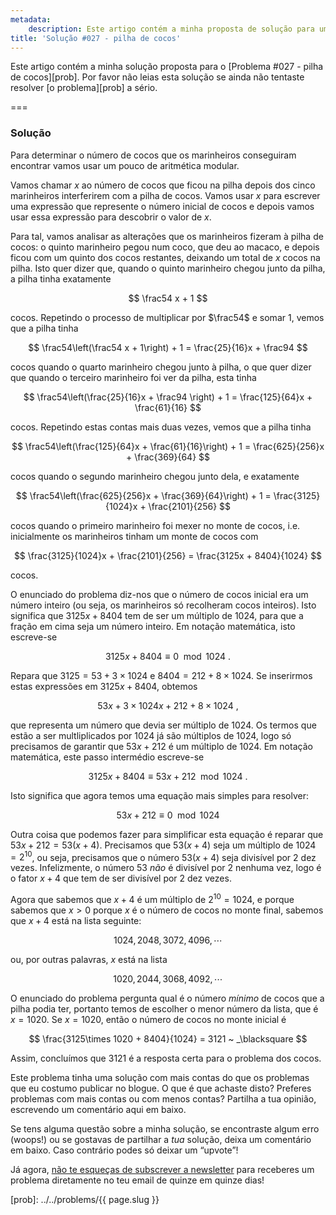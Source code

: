 ```yaml
---
metadata:
    description: Este artigo contém a minha proposta de solução para um dos problemas deste blogue.
title: 'Solução #027 - pilha de cocos'
---
```


Este artigo contém a minha solução proposta para o [Problema #027 - pilha de cocos][prob]. Por favor não leias esta solução se ainda não tentaste resolver [o problema][prob] a sério.

===

### Solução

Para determinar o número de cocos que os marinheiros conseguiram encontrar vamos
usar um pouco de aritmética modular.

Vamos chamar $x$ ao número de cocos que ficou na pilha depois dos cinco marinheiros
interferirem com a pilha de cocos.
Vamos usar $x$ para escrever uma expressão que represente o número inicial de cocos
e depois vamos usar essa expressão para descobrir o valor de $x$.

Para tal, vamos analisar as alterações que os marinheiros fizeram à pilha de cocos:
o quinto marinheiro pegou num coco, que deu ao macaco, e depois ficou com um quinto
dos cocos restantes, deixando um total de $x$ cocos na pilha.
Isto quer dizer que, quando o quinto marinheiro chegou junto da pilha, a pilha
tinha exatamente

$$
\frac54 x + 1
$$

cocos.
Repetindo o processo de multiplicar por $\frac54$ e somar $1$,
vemos que a pilha tinha

$$
\frac54\left(\frac54 x + 1\right)  + 1 = \frac{25}{16}x + \frac94
$$

cocos quando o quarto marinheiro chegou junto à pilha, o que quer dizer que quando
o terceiro marinheiro foi ver da pilha, esta tinha

$$
\frac54\left(\frac{25}{16}x + \frac94 \right) + 1 = \frac{125}{64}x + \frac{61}{16}
$$

cocos.
Repetindo estas contas mais duas vezes, vemos que a pilha tinha

$$
\frac54\left(\frac{125}{64}x + \frac{61}{16}\right) + 1 =
\frac{625}{256}x + \frac{369}{64}
$$

cocos quando o segundo marinheiro chegou junto dela, e exatamente

$$
\frac54\left(\frac{625}{256}x + \frac{369}{64}\right) + 1 =
\frac{3125}{1024}x + \frac{2101}{256}
$$

cocos quando o primeiro marinheiro foi mexer no monte de cocos, i.e. inicialmente os
marinheiros tinham um monte de cocos com

$$
\frac{3125}{1024}x + \frac{2101}{256} = \frac{3125x + 8404}{1024}
$$

cocos.

O enunciado do problema diz-nos que o número de cocos inicial era um número inteiro
(ou seja, os marinheiros só recolheram cocos inteiros).
Isto significa que $3125x + 8404$ tem de ser um múltiplo de $1024$, para que a
fração em cima seja um número inteiro.
Em notação matemática, isto escreve-se

$$
3125x + 8404 \equiv 0 \mod 1024 ~ .
$$

Repara que $3125 = 53 + 3\times 1024$ e $8404 = 212 + 8\times 1024$.
Se inserirmos estas expressões em $3125x + 8404$, obtemos

$$
53x + 3\times 1024x + 212 + 8\times 1024 ~ ,
$$

que representa um número que devia ser múltiplo de $1024$.
Os termos que estão a ser multliplicados por $1024$ já são múltiplos de $1024$,
logo só precisamos de garantir que $53x + 212$ é um múltiplo de $1024$.
Em notação matemática, este passo intermédio escreve-se

$$
3125x + 8404 \equiv 53x + 212 \mod 1024 ~ .
$$

Isto significa que agora temos uma equação mais simples para resolver:

$$
53x + 212 \equiv 0 \mod 1024
$$

Outra coisa que podemos fazer para simplificar esta equação é reparar que
$53x + 212 = 53(x + 4)$.
Precisamos que $53(x + 4)$ seja um múltiplo de $1024 = 2^{10}$, ou seja,
precisamos que o número $53(x + 4)$ seja divisível por $2$ dez vezes.
Infelizmente, o número $53$ *não* é divisível por $2$ nenhuma vez, logo é o fator
$x + 4$ que tem de ser divisível por $2$ dez vezes.

Agora que sabemos que $x + 4$ é um múltiplo de $2^{10} = 1024$,
e porque sabemos que $x > 0$ porque $x$ é o número de cocos no monte final,
sabemos que $x + 4$ está na lista seguinte:

$$
1024, 2048, 3072, 4096, \cdots
$$

ou, por outras palavras, $x$ está na lista

$$
1020, 2044, 3068, 4092, \cdots
$$

O enunciado do problema pergunta qual é o número *mínimo* de cocos que a pilha podia
ter, portanto temos de escolher o menor número da lista, que é $x = 1020$.
Se $x = 1020$, então o número de cocos no monte inicial é

$$
\frac{3125\times 1020 + 8404}{1024} = 3121 ~ _\blacksquare
$$

Assim, concluímos que $3121$ é a resposta certa para o problema dos cocos.

Este problema tinha uma solução com mais contas do que os problemas que eu costumo
publicar no blogue.
O que é que achaste disto?
Preferes problemas com mais contas ou com menos contas?
Partilha a tua opinião, escrevendo um comentário aqui em baixo.

Se tens alguma questão sobre a minha solução, se encontraste algum erro (woops!) ou se gostavas de partilhar a *tua* solução, deixa um comentário em baixo.
Caso contrário podes só deixar um “upvote”!

Já agora, [não te esqueças de subscrever a newsletter][subscribe] para receberes
um problema diretamente no teu email de quinze em quinze dias!

[subscribe]: https://mathspp.com/subscribe
[prob]: ../../problems/{{ page.slug }}

